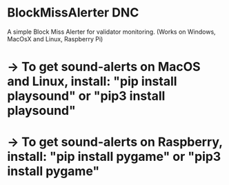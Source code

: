# BlockMissAlerter DNC

A simple Block Miss Alerter for validator monitoring. (Works on Windows, MacOsX and Linux, Raspberry Pi)

# -> To get sound-alerts on MacOS and Linux, install: "pip install playsound" or "pip3 install playsound"  #
# -> To get sound-alerts on Raspberry, install: "pip install pygame" or "pip3 install pygame"  #
